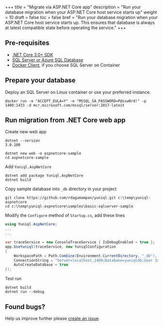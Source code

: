 +++
title = "Migrate via ASP.NET Core app"
description = "Run your database migration when your ASP.NET Core host service starts up"
weight = 10
draft = false
toc = false
bref = "Run your database migration when your ASP.NET Core host service starts up. This ensures that database is always at latest compatible state before operating the service."
+++

## Pre-requisites
- [.NET Core 3.0+ SDK](https://dotnet.microsoft.com/download/dotnet-core/3.0)
- [SQL Server or Azure SQL Database](https://www.microsoft.com/en-us/sql-server/sql-server-downloads)
- [Docker Client](https://www.docker.com/products/docker-desktop), if you choose SQL Server on Container

## Prepare your database

Deploy an SQL Server on Linux container or use your preferred instance.

```console
docker run -e "ACCEPT_EULA=Y" -e "MSSQL_SA_PASSWORD=P@ssw0rd!" -p 1400:1433 -d mcr.microsoft.com/mssql/server:2017-latest
```

## Run migration from .NET Core web app

Create new web app

```console
dotnet --version
3.0.100

dotnet new web -o aspnetcore-sample
cd aspnetcore-sample
```

Add `Yuniql.AspNetCore`

```console
dotnet add package Yuniql.AspNetCore
dotnet build
```

Copy sample database into `_db` directory in your project

```console
git clone https://github.com/rdagumampan/yuniql.git c:\temp\yuniql-aspnetcore
cd c:\temp\yuniql-aspnetcore\samples\basic-sqlserver-sample
```
	
Modify the `Configure` method of `Startup.cs`, add these lines
	
```csharp
using Yuniql.AspNetCore;
...
...

var traceService = new ConsoleTraceService { IsDebugEnabled = true };
app.UseYuniql(traceService, new YuniqlConfiguration
{
	WorkspacePath = Path.Combine(Environment.CurrentDirectory, "_db"),
	ConnectionString = "Server=localhost,1400;Database=yuniqldb;User Id=SA;Password=P@ssw0rd!",
	AutoCreateDatabase = true
});
```

Test run

```console
dotnet build
dotnet run --debug
```

## Found bugs?

Help us improve further please [create an issue](https://github.com/rdagumampan/yuniql/issues/new).